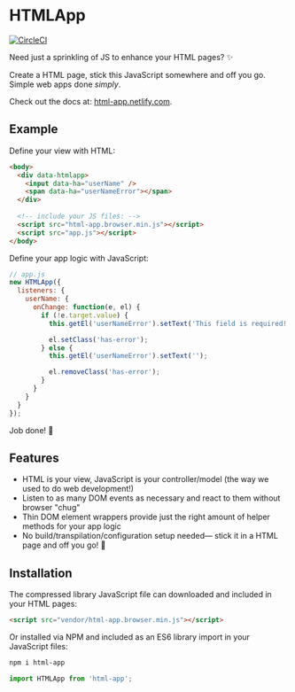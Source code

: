 # HTMLApp

[![CircleCI](https://circleci.com/gh/AaronLeoCooper/html-app/tree/master.svg?style=svg)](https://circleci.com/gh/AaronLeoCooper/html-app/tree/master)

Need just a sprinkling of JS to enhance your HTML pages? ✨

Create a HTML page, stick this JavaScript somewhere and off you go. Simple web apps done *simply*.

Check out the docs at: [html-app.netlify.com](https://html-app.netlify.com).

## Example

Define your view with HTML:

```html
<body>
  <div data-htmlapp>
    <input data-ha="userName" />
    <span data-ha="userNameError"></span>
  </div>
  
  <!-- include your JS files: -->
  <script src="html-app.browser.min.js"></script>
  <script src="app.js"></script>
</body>
```

Define your app logic with JavaScript:

```js
// app.js
new HTMLApp({
  listeners: {
    userName: {
      onChange: function(e, el) {
        if (!e.target.value) {
          this.getEl('userNameError').setText('This field is required!');

          el.setClass('has-error');
        } else {
          this.getEl('userNameError').setText('');

          el.removeClass('has-error');
        }
      }
    }
  }
});
```

Job done! 🎉

## Features

- HTML is your view, JavaScript is your controller/model (the way we used to do web development!)
- Listen to as many DOM events as necessary and react to them without browser "chug"
- Thin DOM element wrappers provide just the right amount of helper methods for your app logic
- No build/transpilation/configuration setup needed— stick it in a HTML page and off you go! 🚀

## Installation

The compressed library JavaScript file can downloaded and included in your HTML pages:

```html
<script src="vendor/html-app.browser.min.js"></script>
```

Or installed via NPM and included as an ES6 library import in your JavaScript files:

```bash
npm i html-app
```

```js
import HTMLApp from 'html-app';
```
